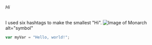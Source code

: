###### Hi
I used six hashtags to make the smallest "Hi".
![Image of Monarch](https://tr.rbxcdn.com/180DAY-f98813c108fb66a9bada0b0eb53445fc/420/420/Hat/Webp/noFilter)alt="symbol"
``` javascript
var myVar = "Hello, world!";
```
